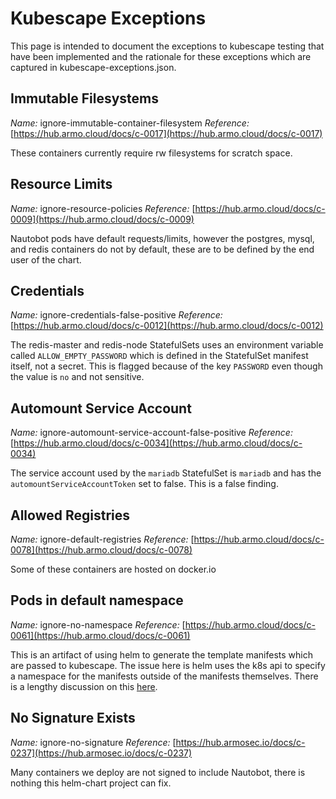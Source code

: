 # Kubescape Exceptions

This page is intended to document the exceptions to kubescape testing that have been implemented and
the rationale for these exceptions which are captured in kubescape-exceptions.json.

## Immutable Filesystems

*Name:* ignore-immutable-container-filesystem
*Reference:* [https://hub.armo.cloud/docs/c-0017](https://hub.armo.cloud/docs/c-0017)

These containers currently require rw filesystems for scratch space.

## Resource Limits

*Name:* ignore-resource-policies
*Reference:* [https://hub.armo.cloud/docs/c-0009](https://hub.armo.cloud/docs/c-0009)

Nautobot pods have default requests/limits, however the postgres, mysql, and redis containers do not by default,
these are to be defined by the end user of the chart.

## Credentials

*Name:* ignore-credentials-false-positive
*Reference:* [https://hub.armo.cloud/docs/c-0012](https://hub.armo.cloud/docs/c-0012)

The redis-master and redis-node StatefulSets uses an environment variable called `ALLOW_EMPTY_PASSWORD` which is defined
in the StatefulSet manifest itself, not a secret.  This is flagged because of the key `PASSWORD` even though
the value is `no` and not sensitive.

## Automount Service Account

*Name:* ignore-automount-service-account-false-positive
*Reference:* [https://hub.armo.cloud/docs/c-0034](https://hub.armo.cloud/docs/c-0034)

The service account used by the `mariadb` StatefulSet is `mariadb` and has the `automountServiceAccountToken` set to false.  This is a false finding.

## Allowed Registries

*Name:* ignore-default-registries
*Reference:* [https://hub.armo.cloud/docs/c-0078](https://hub.armo.cloud/docs/c-0078)

Some of these containers are hosted on docker.io

## Pods in default namespace

*Name:* ignore-no-namespace
*Reference:* [https://hub.armo.cloud/docs/c-0061](https://hub.armo.cloud/docs/c-0061)

This is an artifact of using helm to generate the template manifests which are passed to kubescape.  The issue here is helm uses the k8s api to specify a namespace for the manifests outside of the manifests themselves.  There is a lengthy discussion on this [here](https://github.com/helm/helm/issues/5465).

## No Signature Exists

*Name:* ignore-no-signature
*Reference:* [https://hub.armosec.io/docs/c-0237](https://hub.armosec.io/docs/c-0237)

Many containers we deploy are not signed to include Nautobot, there is nothing this helm-chart project can fix.
